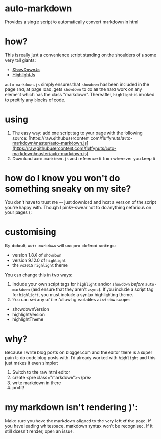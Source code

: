 # auto-markdown
Provides a single script to automatically convert markdown in html

# how?
This is really just a convenience script standing on the shoulders of a some very tall giants:
- [ShowDownJs](https://github.com/showdownjs/showdown)
- [HighlightJs](https://github.com/isagalaev/highlight.js)

`auto-markdown.js` simply ensures that `showdown` has been included in the page and, at page load, gets `showdown` to do all the hard work on any element which has the class "markdown". Thereafter, `highlight` is invoked to prettify any blocks of code.

# using

1. The easy way: add one script tag to your page with the following source:
[https://raw.githubusercontent.com/fluffynuts/auto-markdown/master/auto-markdown.js](https://raw.githubusercontent.com/fluffynuts/auto-markdown/master/auto-markdown.js)
2. Download `auto-markdown.js` and reference it from wherever you keep it

# how do I know you won't do something sneaky on my site?
You don't have to trust me -- just download and host a version of the script you're happy with. Though I pinky-swear not to do anything nefarious on your pages (:

# customising
By default, `auto-markdown` will use pre-defined settings:
- version 1.8.6 of `showdown`
- version 9.12.0 of `highlight`
- the `vs2015` `highlight` theme

You can change this in two ways:
1. Include your own script tags for `highlight` and/or `showdown` _before_ `auto-markdown` (and ensure that they aren't `async`). If you include a script tag for `highlight`, you must include a syntax highlighting theme.
2. You can set any of the following variables at `window` scope:
  - showdownVersion
  - highlightVersion
  - highlightTheme

# why?
Because I write blog posts on blogger.com and the editor there is a super pain to do code blog posts with. I'd already worked with `highlight` and this just makes it even simpler:
1. Switch to the raw html editor
2. create &lt;pre class="markdown"&gt;&lt;/pre&gt;
3. write markdown in there
4. profit!

# my markdown isn't rendering )':
Make sure you have the markdown aligned to the very left of the page. If you have leading whitespace, markdown syntax won't be recognised. If it still doesn't render, open an issue.